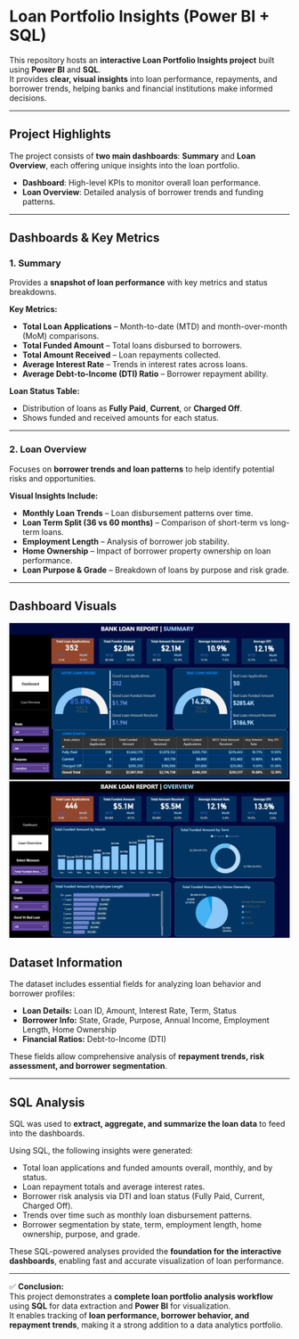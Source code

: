 # Loan Portfolio Insights (Power BI + SQL)

This repository hosts an **interactive Loan Portfolio Insights project** built using **Power BI** and **SQL**.  
It provides **clear, visual insights** into loan performance, repayments, and borrower trends, helping banks and financial institutions make informed decisions.  

---

## Project Highlights  

The project consists of **two main dashboards**: **Summary** and **Loan Overview**, each offering unique insights into the loan portfolio.  

- **Dashboard**: High-level KPIs to monitor overall loan performance.  
- **Loan Overview**: Detailed analysis of borrower trends and funding patterns.  

---

## Dashboards & Key Metrics  

### **1. Summary**  

Provides a **snapshot of loan performance** with key metrics and status breakdowns.  

**Key Metrics:**  
- **Total Loan Applications** – Month-to-date (MTD) and month-over-month (MoM) comparisons.  
- **Total Funded Amount** – Total loans disbursed to borrowers.  
- **Total Amount Received** – Loan repayments collected.  
- **Average Interest Rate** – Trends in interest rates across loans.  
- **Average Debt-to-Income (DTI) Ratio** – Borrower repayment ability.  

**Loan Status Table:**  
- Distribution of loans as **Fully Paid**, **Current**, or **Charged Off**.  
- Shows funded and received amounts for each status.  

---

### **2. Loan Overview**  

Focuses on **borrower trends and loan patterns** to help identify potential risks and opportunities.  

**Visual Insights Include:**  
- **Monthly Loan Trends** – Loan disbursement patterns over time.  
- **Loan Term Split (36 vs 60 months)** – Comparison of short-term vs long-term loans.  
- **Employment Length** – Analysis of borrower job stability.  
- **Home Ownership** – Impact of borrower property ownership on loan performance.  
- **Loan Purpose & Grade** – Breakdown of loans by purpose and risk grade.  

---

## Dashboard Visuals
![Dashboard Preview](images/Dashboard.png)
![Dashboard Preview](images/Loan%20Overview.png)

## Dataset Information  

The dataset includes essential fields for analyzing loan behavior and borrower profiles:  
- **Loan Details:** Loan ID, Amount, Interest Rate, Term, Status  
- **Borrower Info:** State, Grade, Purpose, Annual Income, Employment Length, Home Ownership  
- **Financial Ratios:** Debt-to-Income (DTI)  

These fields allow comprehensive analysis of **repayment trends, risk assessment, and borrower segmentation**.  

---

## SQL Analysis  

SQL was used to **extract, aggregate, and summarize the loan data** to feed into the dashboards.  

Using SQL, the following insights were generated:  
- Total loan applications and funded amounts overall, monthly, and by status.  
- Loan repayment totals and average interest rates.  
- Borrower risk analysis via DTI and loan status (Fully Paid, Current, Charged Off).  
- Trends over time such as monthly loan disbursement patterns.  
- Borrower segmentation by state, term, employment length, home ownership, purpose, and grade.  

These SQL-powered analyses provided the **foundation for the interactive dashboards**, enabling fast and accurate visualization of loan performance.  

---

✅ **Conclusion:**  
This project demonstrates a **complete loan portfolio analysis workflow** using **SQL** for data extraction and **Power BI** for visualization.  
It enables tracking of **loan performance, borrower behavior, and repayment trends**, making it a strong addition to a data analytics portfolio.
